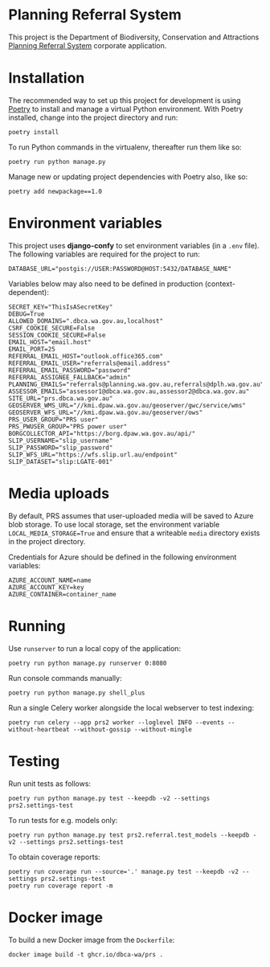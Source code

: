 # Planning Referral System

This project is the Department of Biodiversity, Conservation and Attractions
[Planning Referral System](https://prs.dbca.wa.gov.au/) corporate application.

# Installation

The recommended way to set up this project for development is using
[Poetry](https://python-poetry.org/docs/) to install and manage a virtual Python
environment. With Poetry installed, change into the project directory and run:

    poetry install

To run Python commands in the virtualenv, thereafter run them like so:

    poetry run python manage.py

Manage new or updating project dependencies with Poetry also, like so:

    poetry add newpackage==1.0

# Environment variables

This project uses **django-confy** to set environment variables (in a `.env` file).
The following variables are required for the project to run:

    DATABASE_URL="postgis://USER:PASSWORD@HOST:5432/DATABASE_NAME"

Variables below may also need to be defined in production (context-dependent):

    SECRET_KEY="ThisIsASecretKey"
    DEBUG=True
    ALLOWED_DOMAINS=".dbca.wa.gov.au,localhost"
    CSRF_COOKIE_SECURE=False
    SESSION_COOKIE_SECURE=False
    EMAIL_HOST="email.host"
    EMAIL_PORT=25
    REFERRAL_EMAIL_HOST="outlook.office365.com"
    REFERRAL_EMAIL_USER="referrals@email.address"
    REFERRAL_EMAIL_PASSWORD="password"
    REFERRAL_ASSIGNEE_FALLBACK="admin"
    PLANNING_EMAILS="referrals@planning.wa.gov.au,referrals@dplh.wa.gov.au"
    ASSESSOR_EMAILS="assessor1@dbca.wa.gov.au,assessor2@dbca.wa.gov.au"
    SITE_URL="prs.dbca.wa.gov.au"
    GEOSERVER_WMS_URL="//kmi.dpaw.wa.gov.au/geoserver/gwc/service/wms"
    GEOSERVER_WFS_URL="//kmi.dpaw.wa.gov.au/geoserver/ows"
    PRS_USER_GROUP="PRS user"
    PRS_PWUSER_GROUP="PRS power user"
    BORGCOLLECTOR_API="https://borg.dpaw.wa.gov.au/api/"
    SLIP_USERNAME="slip_username"
    SLIP_PASSWORD="slip_password"
    SLIP_WFS_URL="https://wfs.slip.url.au/endpoint"
    SLIP_DATASET="slip:LGATE-001"

# Media uploads

By default, PRS assumes that user-uploaded media will be saved to Azure blob
storage. To use local storage, set the environment variable `LOCAL_MEDIA_STORAGE=True`
and ensure that a writeable `media` directory exists in the project directory.

Credentials for Azure should be defined in the following environment variables:

    AZURE_ACCOUNT_NAME=name
    AZURE_ACCOUNT_KEY=key
    AZURE_CONTAINER=container_name

# Running

Use `runserver` to run a local copy of the application:

    poetry run python manage.py runserver 0:8080

Run console commands manually:

    poetry run python manage.py shell_plus

Run a single Celery worker alongside the local webserver to test indexing:

    poetry run celery --app prs2 worker --loglevel INFO --events --without-heartbeat --without-gossip --without-mingle

# Testing

Run unit tests as follows:

    poetry run python manage.py test --keepdb -v2 --settings prs2.settings-test

To run tests for e.g. models only:

    poetry run python manage.py test prs2.referral.test_models --keepdb -v2 --settings prs2.settings-test

To obtain coverage reports:

    poetry run coverage run --source='.' manage.py test --keepdb -v2 --settings prs2.settings-test
    poetry run coverage report -m

# Docker image

To build a new Docker image from the `Dockerfile`:

    docker image build -t ghcr.io/dbca-wa/prs .
